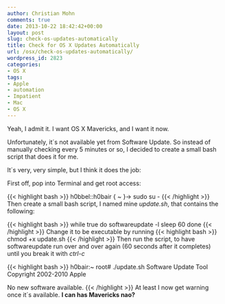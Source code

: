 ```yaml
---
author: Christian Mohn
comments: true
date: 2013-10-22 18:42:42+00:00
layout: post
slug: check-os-updates-automatically
title: Check for OS X Updates Automatically
url: /osx/check-os-updates-automatically/
wordpress_id: 2823
categories:
- OS X
tags:
- Apple
- automation
- Impatient
- Mac
- OS X
---
```


Yeah, I admit it. I want OS X Mavericks, and I want it now.

Unfortunately, it´s not available yet from Software Update. So instead of manually checking every 5 minutes or so, I decided to create a small bash script that does it for me.

It´s very, very simple, but I think it does the job:

First off, pop into Terminal and get root access:

{{< highlight bash >}}
h0bbel::h0bair { ~ }-> sudo su -
{{< /highlight >}}
Then create a small bash script, I named mine _update.sh_, that contains the following:

{{< highlight bash >}}
while true
do
softwareupdate -l
sleep 60
done
{{< /highlight >}}
Change it to be executable by running
{{< highlight bash >}}
chmod +x update.sh
{{< /highlight >}}
Then run the script, to have softwareupdate run over and over again (60 seconds after it completes) until you break it with _ctrl-c_

{{< highlight bash >}}
h0bair:~ root# ./update.sh
Software Update Tool
Copyright 2002-2010 Apple

No new software available.
{{< /highlight >}}
At least I now get warning once it´s available. **I can has Mavericks nao?**
